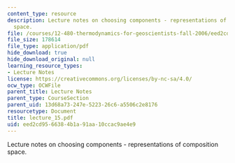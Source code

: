 ```yaml
---
content_type: resource
description: Lecture notes on choosing components - representations of composition
  space.
file: /courses/12-480-thermodynamics-for-geoscientists-fall-2006/eed2cd9566384b1a91aa10ccac9ae4e9_lecture_15.pdf
file_size: 178614
file_type: application/pdf
hide_download: true
hide_download_original: null
learning_resource_types:
- Lecture Notes
license: https://creativecommons.org/licenses/by-nc-sa/4.0/
ocw_type: OCWFile
parent_title: Lecture Notes
parent_type: CourseSection
parent_uid: 13d68a73-247e-5223-26c6-a5506c2e8176
resourcetype: Document
title: lecture_15.pdf
uid: eed2cd95-6638-4b1a-91aa-10ccac9ae4e9
---
```

Lecture notes on choosing components - representations of composition space.